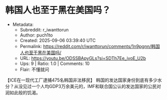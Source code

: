 # 韩国人也至于黑在美国吗？

- Metadata:
  - Subreddit: r_iwanttorun
  - Author: puch1to
  - Created: 2025-09-06 03:39:40 UTC
  - Permalink: https://reddit.com/r/iwanttorun/comments/1n9pgnn/韩国人也至于黑在美国吗/
  - URL: https://youtu.be/ODSSBApyGLs?si=SDTh7Ee_ivoE_U2b
  - Ups: 9 | Ratio: 1.0 | Comments: 10
  - Flair: 不懂就问


【ICE在一现代工厂逮捕475名韩国非法移民】
韩国的发达国家身份到底有多少水分？从没见过一个人均GDP3万余美元的，IMF和联合国公认的发达国家的公民对润如此般的饥渴。

